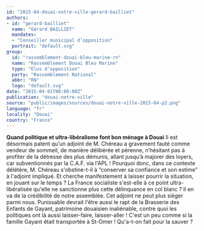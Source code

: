 ```yaml
---
id: "2015-04-douai-notre-ville-gerard-bailliet"
authors:
- id: "gerard-bailliet"
  name: "Gérard BAILLIET"
  mandates: 
  - "Conseiller municipal d’opposition"
  portrait: "default.svg"
group:
  id: "rassemblement-douai-bleu-marine-rn"
  name: "Rassemblement Douai Bleu Marine"
  type: "Élus d’opposition"
  party: "Rassemblement National"
  abbr: "RN"
  logo: "default.svg"
date: "2015-04-01T00:00:00Z"
publication: "douai-notre-ville"
source: "public/images/sources/douai-notre-ville-2015-04-p2.png"
language: "fr"
locality: "Douai"
country: "France"
---
```


**Quand politique et ultra-libéralisme font bon ménage à Douai**
Il est désormais patent qu’un adjoint de M. Chéreau a gravement fauté comme vendeur de  sommeil, de manière délibérée et pérenne, n’hésitant pas à profiter de la détresse des  plus démunis, allant jusqu’à majorer des loyers, car subventionnés par la C.A.F. via l'APL !
Pourquoi donc, dans ce contexte délétère, M. Chéreau s'obstine-t-il à “conserver sa confiance et son estime” à l'adjoint impliqué. Et cherche manifestement à laisser pourrir la situation, en jouant sur le temps ?
La France socialiste s'est-elle à ce point ultra-libéralisée qu'elle ne sanctionne plus  cette délinquance en col blanc ? Il en va de la crédibilité de notre assemblée. Cet adjoint ne peut plus siéger parmi nous.
Punissable devrait l'être aussi le rapt de la Brasserie des Enfants de Gayant, patrimoine douaisien inaliénable, contre quoi les politiques ont là aussi laisser-faire, laisser-aller ! C'est un peu comme si la famille Gayant était transportée à St-Omer ! Qu'a-t-on fait pour la sauver ?

